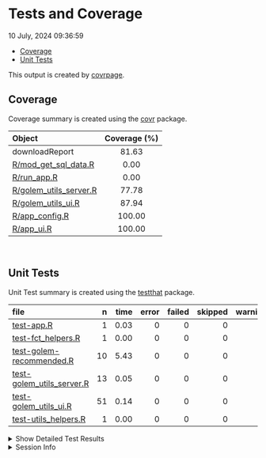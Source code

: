 Tests and Coverage
================
10 July, 2024 09:36:59

- [Coverage](#coverage)
- [Unit Tests](#unit-tests)

This output is created by
[covrpage](https://github.com/yonicd/covrpage).

## Coverage

Coverage summary is created using the
[covr](https://github.com/r-lib/covr) package.

| Object                                              | Coverage (%) |
|:----------------------------------------------------|:------------:|
| downloadReport                                      |    81.63     |
| [R/mod_get_sql_data.R](../R/mod_get_sql_data.R)     |     0.00     |
| [R/run_app.R](../R/run_app.R)                       |     0.00     |
| [R/golem_utils_server.R](../R/golem_utils_server.R) |    77.78     |
| [R/golem_utils_ui.R](../R/golem_utils_ui.R)         |    87.94     |
| [R/app_config.R](../R/app_config.R)                 |    100.00    |
| [R/app_ui.R](../R/app_ui.R)                         |    100.00    |

<br>

## Unit Tests

Unit Test summary is created using the
[testthat](https://github.com/r-lib/testthat) package.

| file                                                            |   n | time | error | failed | skipped | warning |
|:----------------------------------------------------------------|----:|-----:|------:|-------:|--------:|--------:|
| [test-app.R](testthat/test-app.R)                               |   1 | 0.03 |     0 |      0 |       0 |       0 |
| [test-fct_helpers.R](testthat/test-fct_helpers.R)               |   1 | 0.00 |     0 |      0 |       0 |       0 |
| [test-golem-recommended.R](testthat/test-golem-recommended.R)   |  10 | 5.43 |     0 |      0 |       0 |       0 |
| [test-golem_utils_server.R](testthat/test-golem_utils_server.R) |  13 | 0.05 |     0 |      0 |       0 |       0 |
| [test-golem_utils_ui.R](testthat/test-golem_utils_ui.R)         |  51 | 0.14 |     0 |      0 |       0 |       0 |
| [test-utils_helpers.R](testthat/test-utils_helpers.R)           |   1 | 0.00 |     0 |      0 |       0 |       0 |

<details closed>
<summary>
Show Detailed Test Results
</summary>

| file                                                                    | context            | test                           | status |   n | time |
|:------------------------------------------------------------------------|:-------------------|:-------------------------------|:-------|----:|-----:|
| [test-app.R](testthat/test-app.R#L2)                                    | app                | multiplication works           | PASS   |   1 | 0.03 |
| [test-fct_helpers.R](testthat/test-fct_helpers.R#L2)                    | fct_helpers        | multiplication works           | PASS   |   1 | 0.00 |
| [test-golem-recommended.R](testthat/test-golem-recommended.R#L3)        | golem-recommended  | app ui                         | PASS   |   2 | 0.05 |
| [test-golem-recommended.R](testthat/test-golem-recommended.R#L13)       | golem-recommended  | app server                     | PASS   |   4 | 0.06 |
| [test-golem-recommended.R](testthat/test-golem-recommended.R#L24_L26)   | golem-recommended  | app_sys works                  | PASS   |   1 | 0.00 |
| [test-golem-recommended.R](testthat/test-golem-recommended.R#L36_L42)   | golem-recommended  | golem-config works             | PASS   |   2 | 0.02 |
| [test-golem-recommended.R](testthat/test-golem-recommended.R#L72)       | golem-recommended  | app launches                   | PASS   |   1 | 5.30 |
| [test-golem_utils_server.R](testthat/test-golem_utils_server.R#L2)      | golem_utils_server | not_in works                   | PASS   |   2 | 0.00 |
| [test-golem_utils_server.R](testthat/test-golem_utils_server.R#L7)      | golem_utils_server | not_null works                 | PASS   |   2 | 0.01 |
| [test-golem_utils_server.R](testthat/test-golem_utils_server.R#L12)     | golem_utils_server | not_na works                   | PASS   |   2 | 0.02 |
| [test-golem_utils_server.R](testthat/test-golem_utils_server.R#L17_L22) | golem_utils_server | drop_nulls works               | PASS   |   1 | 0.00 |
| [test-golem_utils_server.R](testthat/test-golem_utils_server.R#L26_L29) | golem_utils_server | %\|\|% works                   | PASS   |   2 | 0.00 |
| [test-golem_utils_server.R](testthat/test-golem_utils_server.R#L37_L40) | golem_utils_server | %\|NA\|% works                 | PASS   |   2 | 0.02 |
| [test-golem_utils_server.R](testthat/test-golem_utils_server.R#L48_L50) | golem_utils_server | rv and rvtl work               | PASS   |   2 | 0.00 |
| [test-golem_utils_ui.R](testthat/test-golem_utils_ui.R#L2)              | golem_utils_ui     | Test with_red_star works       | PASS   |   2 | 0.00 |
| [test-golem_utils_ui.R](testthat/test-golem_utils_ui.R#L10)             | golem_utils_ui     | Test list_to_li works          | PASS   |   3 | 0.00 |
| [test-golem_utils_ui.R](testthat/test-golem_utils_ui.R#L22_L28)         | golem_utils_ui     | Test list_to_p works           | PASS   |   3 | 0.02 |
| [test-golem_utils_ui.R](testthat/test-golem_utils_ui.R#L53)             | golem_utils_ui     | Test named_to_li works         | PASS   |   3 | 0.01 |
| [test-golem_utils_ui.R](testthat/test-golem_utils_ui.R#L66)             | golem_utils_ui     | Test tagRemoveAttributes works | PASS   |   4 | 0.02 |
| [test-golem_utils_ui.R](testthat/test-golem_utils_ui.R#L82)             | golem_utils_ui     | Test undisplay works           | PASS   |   8 | 0.01 |
| [test-golem_utils_ui.R](testthat/test-golem_utils_ui.R#L110)            | golem_utils_ui     | Test display works             | PASS   |   4 | 0.02 |
| [test-golem_utils_ui.R](testthat/test-golem_utils_ui.R#L124)            | golem_utils_ui     | Test jq_hide works             | PASS   |   2 | 0.00 |
| [test-golem_utils_ui.R](testthat/test-golem_utils_ui.R#L132)            | golem_utils_ui     | Test rep_br works              | PASS   |   2 | 0.01 |
| [test-golem_utils_ui.R](testthat/test-golem_utils_ui.R#L140)            | golem_utils_ui     | Test enurl works               | PASS   |   2 | 0.00 |
| [test-golem_utils_ui.R](testthat/test-golem_utils_ui.R#L148)            | golem_utils_ui     | Test columns wrappers works    | PASS   |  16 | 0.05 |
| [test-golem_utils_ui.R](testthat/test-golem_utils_ui.R#L172)            | golem_utils_ui     | Test make_action_button works  | PASS   |   2 | 0.00 |
| [test-utils_helpers.R](testthat/test-utils_helpers.R#L2)                | utils_helpers      | multiplication works           | PASS   |   1 | 0.00 |

</details>
<details>
<summary>
Session Info
</summary>

| Field    | Value                             |
|:---------|:----------------------------------|
| Version  | R version 4.4.0 (2024-04-24 ucrt) |
| Platform | x86_64-w64-mingw32/x64            |
| Running  | Windows 11 x64 (build 22631)      |
| Language | English_United States             |
| Timezone | America/New_York                  |

| Package  | Version |
|:---------|:--------|
| testthat | 3.2.1.1 |
| covr     | 3.6.4   |
| covrpage | 0.2     |

</details>
<!--- Final Status : pass --->
